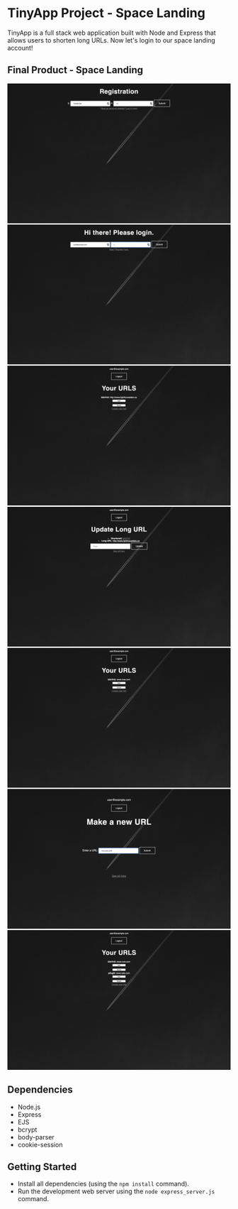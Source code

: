 # TinyApp Project - Space Landing


TinyApp is a full stack web application built with Node and Express that allows users to shorten long URLs. Now let's login to our space landing account!  

## Final Product - Space Landing
!["Screenshot of Register page"](https://github.com/Sherlaine/tiny-app/blob/master/assets/screenshots/1.%20register.png)
!["Screenshot of Login page"](https://github.com/Sherlaine/tiny-app/blob/master/assets/screenshots/2.%20login.png)
!["Screenshot of Main page with user's links"](https://github.com/Sherlaine/tiny-app/blob/master/assets/screenshots/3.%20urls_index.png)
!["Screenshot of Update Long URL page"](https://github.com/Sherlaine/tiny-app/blob/master/assets/screenshots/4.%20urls_show.png)
!["Screenshot of url_index page with your updated url"](https://github.com/Sherlaine/tiny-app/blob/master/assets/screenshots/5.%20urls_index%20updated%20link.png)
!["Screenshot of URLS new page"](https://github.com/Sherlaine/tiny-app/blob/master/assets/screenshots/6.%20urls_new.png)
!["Screenshot of URLS new page with your updated link"](https://github.com/Sherlaine/tiny-app/blob/master/assets/screenshots/7.%20urls_new%20new%20link.png)



## Dependencies
- Node.js
- Express
- EJS
- bcrypt
- body-parser
- cookie-session

## Getting Started

- Install all dependencies (using the `npm install` command).
- Run the development web server using the `node express_server.js` command. 
